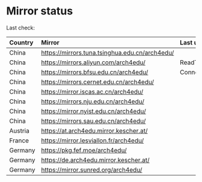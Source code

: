<script src="./time.js"></script>
# Mirror status
Last check: <script type="text/javascript">localize(1742182472.0876353);</script>

|Country|Mirror|Last update|
|:------|:-----|:----------|
|China|https://mirrors.tuna.tsinghua.edu.cn/arch4edu/|<script type="text/javascript">localize(1742150486);</script>|
|China|https://mirrors.aliyun.com/arch4edu/|ReadTimeout|
|China|https://mirrors.bfsu.edu.cn/arch4edu/|ConnectionError|
|China|https://mirrors.cernet.edu.cn/arch4edu/|<script type="text/javascript">localize(1742150486);</script>|
|China|https://mirror.iscas.ac.cn/arch4edu/|<script type="text/javascript">localize(1742150486);</script>|
|China|https://mirrors.nju.edu.cn/arch4edu/|<script type="text/javascript">localize(1742107086);</script>|
|China|https://mirror.nyist.edu.cn/arch4edu/|<script type="text/javascript">localize(1742107086);</script>|
|China|https://mirrors.sau.edu.cn/arch4edu/|<script type="text/javascript">localize(1731653531);</script>|
|Austria|https://at.arch4edu.mirror.kescher.at/|<script type="text/javascript">localize(1742150486);</script>|
|France|https://mirror.lesviallon.fr/arch4edu/|<script type="text/javascript">localize(1742150486);</script>|
|Germany|https://pkg.fef.moe/arch4edu/|<script type="text/javascript">localize(1742150486);</script>|
|Germany|https://de.arch4edu.mirror.kescher.at/|<script type="text/javascript">localize(1742150486);</script>|
|Germany|https://mirror.sunred.org/arch4edu/|<script type="text/javascript">localize(1742150486);</script>|

<script src="./tablefilter/tablefilter.js"></script>
<script src="./table.js"></script>